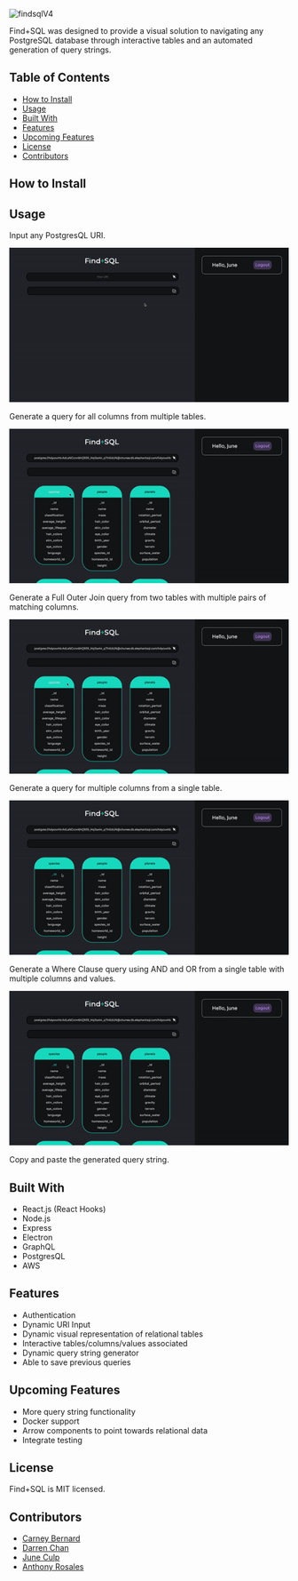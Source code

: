 ![findsqlV4](https://user-images.githubusercontent.com/42005760/139176192-88005487-9deb-47e0-95f0-fb2b914c0f43.png)


Find+SQL was designed to provide a visual solution to navigating any PostgreSQL database through interactive tables and an automated generation of query strings.

## Table of Contents

* [How to Install](#how-to-install)
* [Usage](#usage)
* [Built With](#built-with)
* [Features](#features)
* [Upcoming Features](#upcoming-features)
* [License](#license)
* [Contributors](#contributors)

## How to Install

## Usage

Input any PostgresQL URI.

![screen-gif](./URI.gif)

Generate a query for all columns from multiple tables.

![screen-gif2](./multipletables.gif)

Generate a Full Outer Join query from two tables with multiple pairs of matching columns.

![screen-gif3](./fullouterjoin.gif)

Generate a query for multiple columns from a single table.

![screen-gif4](./multiplecolumns.gif)

Generate a Where Clause query using AND and OR from a single table with multiple columns and values.

![screen-gif5](./whereclause.gif)

Copy and paste the generated query string.

## Built With

* React.js (React Hooks)
* Node.js
* Express
* Electron
* GraphQL
* PostgresQL
* AWS

## Features

* Authentication
* Dynamic URI Input
* Dynamic visual representation of relational tables
* Interactive tables/columns/values associated
* Dynamic query string generator
* Able to save previous queries

## Upcoming Features

* More query string functionality
* Docker support
* Arrow components to point towards relational data
* Integrate testing

## License

Find+SQL is MIT licensed.

## Contributors

* [Carney Bernard](https://github.com/EBERNARD2)
* [Darren Chan](https://github.com/DarrenChan18)
* [June Culp](https://github.com/juneculp)
* [Anthony Rosales](https://github.com/anthonybarcelorosales)
